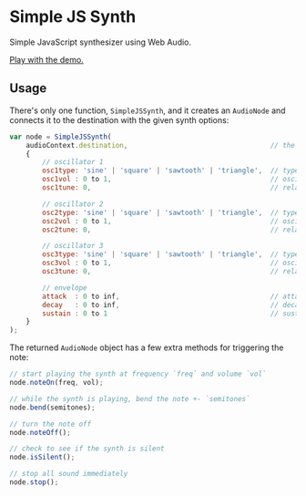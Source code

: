 Simple JS Synth
===============

Simple JavaScript synthesizer using Web Audio.

[Play with the demo.](https://rawgit.com/voidqk/simple-js-synth/master/demo.html)

Usage
-----

There's only one function, `SimpleJSSynth`, and it creates an `AudioNode` and connects it to the
destination with the given synth options:

```javascript
var node = SimpleJSSynth(
	audioContext.destination,                                   // the destination
	{
		// oscillator 1
		osc1type: 'sine' | 'square' | 'sawtooth' | 'triangle',  // type of wave
		osc1vol : 0 to 1,                                       // oscillator volume (linear)
		osc1tune: 0,                                            // relative tuning (semitones)

		// oscillator 2
		osc2type: 'sine' | 'square' | 'sawtooth' | 'triangle',  // type of wave
		osc2vol : 0 to 1,                                       // oscillator volume (linear)
		osc2tune: 0,                                            // relative tuning (semitones)

		// oscillator 3
		osc3type: 'sine' | 'square' | 'sawtooth' | 'triangle',  // type of wave
		osc3vol : 0 to 1,                                       // oscillator volume (linear)
		osc3tune: 0,                                            // relative tuning (semitones)

		// envelope
		attack  : 0 to inf,                                     // attack time (seconds)
		decay   : 0 to inf,                                     // decay time (seconds)
		sustain : 0 to 1                                        // sustain (fraction of max vol)
	}
);
```

The returned `AudioNode` object has a few extra methods for triggering the note:

```javascript
// start playing the synth at frequency `freq` and volume `vol`
node.noteOn(freq, vol);

// while the synth is playing, bend the note +- `semitones`
node.bend(semitones);

// turn the note off
node.noteOff();

// check to see if the synth is silent
node.isSilent();

// stop all sound immediately
node.stop();
```

